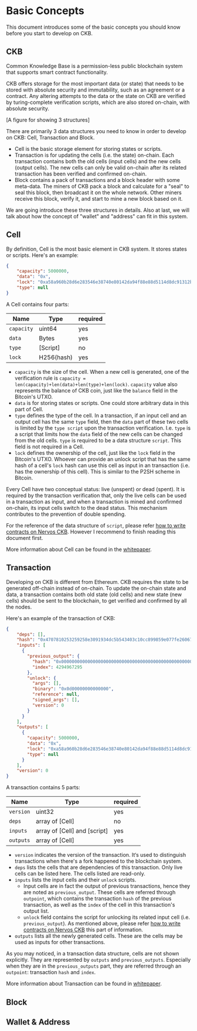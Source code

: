 # Basic Concepts
This document introduces some of the basic concepts you should know before you start to develop on CKB.

## CKB
Common Knowledge Base is a permission-less public blockchain system that supports smart contract functionality.

CKB offers storage for the most important data (or state) that needs to be stored with absolute security and immutability, such as an agreement or a contract. Any altering attempts to the data or the state on CKB are verified by turing-complete verification scripts, which are also stored on-chain, with absolute security.

[A figure for showing 3 structures]

There are primarily 3 data structures you need to know in order to develop on CKB: Cell, Transaction and Block. 
- Cell is the basic storage element for storing states or scripts. 
- Transaction is for updating the cells (i.e. the state) on-chain. Each transaction contains both the old cells (input cells) and the new cells (output cells). The new cells can only be valid on-chain after its related transaction has been verified and confirmed on-chain.
- Block contains a pack of transactions and a block header with some meta-data. The miners of CKB pack a block and calculate for a "seal" to seal this block, then broadcast it on the whole network. Other miners receive this block, verify it, and start to mine a new block based on it.

<!-- Up to here, bitcoiners may have noticed that CKB has a very similar structure to Bitcoin. That's why we have wrote up a quick guideline for you bootstrap easily with your bitcoin background. -->

We are going introduce these three structures in details. Also at last, we will talk about how the concept of "wallet" and "address" can fit in this system.

## Cell
By definition, Cell is the most basic element in CKB system. It stores states or scripts. Here's an example:

```json
{
    "capacity": 5000000,
    "data": "0x",
    "lock": "0xa58a960b28d6e283546e38740e80142da94f88e88d5114d8dc91312b8da4765a",
    "type": null
}
```

A Cell contains four parts:

| Name       | Type       | required |
| ---------- | ---------- | -------- |
| `capacity` | uint64     | yes      |
| `data`     | Bytes      | yes      |
| `type`     | [Script]   | no       |
| `lock`     | H256(hash) | yes      |

* `capacity` is the size of the cell. When a new cell is generated, one of the verification rule is `capacity = len(capacity)+len(data)+len(type)+len(lock)`. `capacity` value also represents the balance of CKB coin, just like the `balance` field in the Bitcoin's UTXO.
* `data` is for storing states or scripts. One could store arbitrary data in this part of Cell.
* `type` defines the type of the cell. In a transaction, if an input cell and an output cell has the same `type` field, then the `data` part of these two cells is limited by the `type script` upon the transaction verification. I.e. `type` is a script that limits how the `data` field of the new cells can be changed from the old cells. `type` is required to be a data structure `script`. This field is not required in a Cell.
* `lock` defines the ownership of the cell, just like the `lock` field in the Bitcoin's UTXO. Whoever can provide an unlock script that has the same hash of a cell's `lock` hash can use this cell as input in an transaction (i.e. has the ownership of this cell). This is similar to the P2SH scheme in Bitcoin.

Every Cell have two conceptual status: live (unspent) or dead (spent). It is required by the transaction verification that, only the live cells can be used in a transaction as input, and when a transaction is mined and confirmed on-chain, its input cells switch to the dead status. This mechanism contributes to the prevention of double spending.

For the reference of the data structure of `script`, please refer [how to write contracts on Nervos CKB](https://github.com/nervosnetwork/ckb-demo-ruby-sdk/blob/develop/docs/how-to-write-contracts.md#script-model). However I recommend to finish reading this document first.

More information about Cell can be found in the [whitepaper](https://github.com/nervosnetwork/rfcs/blob/afe50463bb620393b179bd8f08c263b78e366ab3/rfcs/0002-ckb/0002-ckb.md#42-cell).

## Transaction
Developing on CKB is different from Ethereum. CKB requires the state to be generated off-chain instead of on-chain. To update the on-chain state and data, a transaction contains both old state (old cells) and new state (new cells) should be sent to the blockchain, to get verified and confirmed by all the nodes.

Here's an example of the transaction of CKB:

```json
{
    "deps": [],
    "hash": "0x4707810253259258e3091934dc5b543403c10cc899859e077fe26067f8d52dc0",
    "inputs": [
      {
        "previous_output": {
          "hash": "0x0000000000000000000000000000000000000000000000000000000000000000",
          "index": 4294967295
        },
        "unlock": {
          "args": [],
          "binary": "0x0d00000000000000",
          "reference": null,
          "signed_args": [],
          "version": 0
        }
      }
    ],
    "outputs": [
      {
        "capacity": 5000000,
        "data": "0x",
        "lock": "0xa58a960b28d6e283546e38740e80142da94f88e88d5114d8dc91312b8da4765a",
        "type": null
      }
    ],
    "version": 0
}
``` 

A transaction contains 5 parts:

| Name      | Type                         | required |
| --------- | ---------------------------- | -------- |
| `version` | uint32                       | yes      |
| `deps`    | array of [Cell]              | no       |
| `inputs`  | array of [Cell] and [script] | yes      |
| `outputs` | array of [Cell]              | yes      |

* `version` indicates the version of the transaction. It‘s used to distinguish transactions when there's a fork happened to the blockchain system.
* `deps` lists the cells that are dependencies of this transaction. Only live cells can be listed here. The cells listed are read-only.
* `inputs` lists the input cells and their `unlock` scripts. 
  * Input cells are in fact the output of previous transactions, hence they are noted as `previous_output`. These cells are referred through `outpoint`, which contains the transaction `hash` of the previous transaction, as well as the `index` of the cell in this transaction's output list.
  * `unlock` field contains the script for unlocking its related input cell (i.e. `previous_output`). As mentioned above, please refer [how to write contracts on Nervos CKB](https://github.com/nervosnetwork/ckb-demo-ruby-sdk/blob/develop/docs/how-to-write-contracts.md#script-model) this part of information.
* `outputs` lists all the newly generated cells. These are the cells may be used as inputs for other transactions. 

As you may noticed, in a transaction data structure, cells are not shown explicitly. They are represented by `outputs` and `previous_outputs`. Especially when they are in the `previous_outputs` part, they are referred through an `outpoint`: transaction `hash` and `index`.

More information about Transaction can be found in [whitepaper](https://github.com/nervosnetwork/rfcs/blob/afe50463bb620393b179bd8f08c263b78e366ab3/rfcs/0002-ckb/0002-ckb.md#44-transaction).

## Block

## Wallet & Address